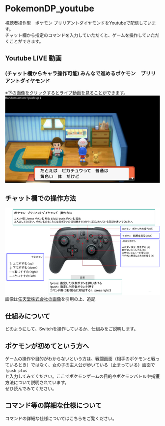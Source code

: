 # PokemonDP_youtube
視聴者操作型　ポケモン ブリリアントダイヤモンドをYoutubeで配信しています。  
チャット欄から指定のコマンドを入力していただくと、ゲームを操作していただくことができます。　　
## Youtube LIVE 動画　　
### (チャット欄からキャラ操作可能) みんなで進めるポケモン　ブリリアントダイヤモンド  
※下の画像をクリックするとライブ動画を見ることができます。
[![pokemonDaiamond](/img/thumbnail_pokemonDP.png)](https://www.youtube.com/channel/UC_G0xSWO83Xp1h-dtJDePRw/live)　　

## チャット欄での操作方法
![操作方法](/img/pro-controler-explanation.png)  
画像は[任天堂株式会社の画像](https://www.nintendo.co.jp/hardware/switch/accessories/procon.html?width=960)を引用の上、追記

## 仕組みについて
どのようにして、Switchを操作しているか、仕組みをご説明します。

## ポケモンが初めてという方へ
ゲームの操作や目的がわからないという方は、戦闘画面（相手のポケモンと戦っているとき）ではなく、女の子の主人公が歩いている（止まっている）画面で  
`!push plus`  
と入力してみてください。ここでポケモンゲームの目的やポケモンバトルや捕獲方法について説明されています。  
ぜひ読んでみてください。  

## コマンド等の詳細な仕様について
コマンドの詳細な仕様についてはこちらをご覧ください。

  
